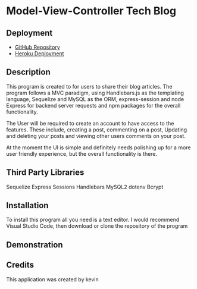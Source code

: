 # Model-View-Controller Tech Blog

## Deployment
* [GitHub Repository](https://github.com/cn-kp/MVC-tech-blog)
* [Heroku Deployment](https://mvctechblogcnkp.herokuapp.com/)

## Description

This program is created to for users to share their blog articles. The program follows a MVC paradigm, using Handlebars.js as the templating language, Sequelize and MySQL as the ORM, express-session and node Express for backend server requests and npm packages for the overall functionality. 

The User will be required to create an account to have access to the features. These include, creating a post, commenting on a post, Updating and deleting your posts and viewing other users comments on your post.

At the moment the UI is simple and definitely needs polishing up for a more user friendly experience, but the overall functionality is there.
## Third Party Libraries

Sequelize
Express Sessions
Handlebars
MySQL2
dotenv
Bcrypt

## Installation

To install this program all you need is a text editor. I would recommend Visual Studio Code, then download or clone the repository of the program

## Demonstration

## Credits

This application was created by kevin